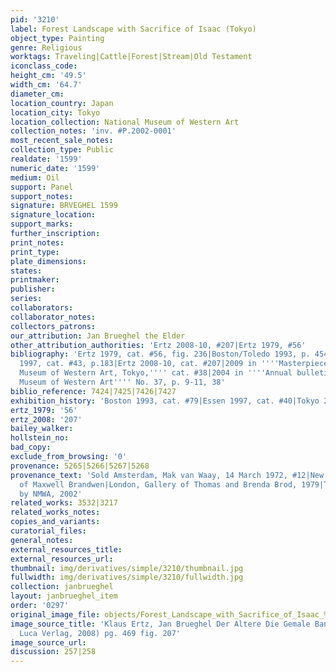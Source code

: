 ```yaml
---
pid: '3210'
label: Forest Landscape with Sacrifice of Isaac (Tokyo)
object_type: Painting
genre: Religious
worktags: Traveling|Cattle|Forest|Stream|Old Testament
iconclass_code:
height_cm: '49.5'
width_cm: '64.7'
diameter_cm:
location_country: Japan
location_city: Tokyo
location_collection: National Museum of Western Art
collection_notes: 'inv. #P.2002-0001'
most_recent_sale_notes:
collection_type: Public
realdate: '1599'
numeric_date: '1599'
medium: Oil
support: Panel
support_notes:
signature: BRVEGHEL 1599
signature_location:
support_marks:
further_inscription:
print_notes:
print_type:
plate_dimensions:
states:
printmaker:
publisher:
series:
collaborators:
collaborator_notes:
collectors_patrons:
our_attribution: Jan Brueghel the Elder
other_attribution_authorities: 'Ertz 2008-10, #207|Ertz 1979, #56'
bibliography: 'Ertz 1979, cat. #56, fig. 236|Boston/Toledo 1993, p. 454-455 cat. #79|Antwerp/Essen/Vienna
  1997, cat. #43, p.183|Ertz 2008-10, cat. #207|2009 in ''''Masterpieces: The National
  Museum of Western Art, Tokyo,'''' cat. #38|2004 in ''''Annual bulletin of the National
  Museum of Western Art'''' No. 37, p. 9-11, 38'
biblio_reference: 7424|7425|7426|7427
exhibition_history: 'Boston 1993, cat. #79|Essen 1997, cat. #40|Tokyo 2006'
ertz_1979: '56'
ertz_2008: '207'
bailey_walker:
hollstein_no:
bad_copy:
exclude_from_browsing: '0'
provenance: 5265|5266|5267|5268
provenance_text: 'Sold Amsterdam, Mak van Waay, 14 March 1972, #12|New York, Collection
  of Maxwell Brandwen|London, Gallery of Thomas and Brenda Brod, 1979|Tokyo, purchased
  by NMWA, 2002'
related_works: 3532|3217
related_works_notes:
copies_and_variants:
curatorial_files:
general_notes:
external_resources_title:
external_resources_url:
thumbnail: img/derivatives/simple/3210/thumbnail.jpg
fullwidth: img/derivatives/simple/3210/fullwidth.jpg
collection: janbrueghel
layout: janbrueghel_item
order: '0297'
original_image_file: objects/Forest_Landscape_with_Sacrifice_of_Isaac_%28New_York%29.jpg
image_source_title: 'Klaus Ertz, Jan Brueghel Der Altere Die Gemale Band II (Lingen:
  Luca Verlag, 2008) pg. 469 fig. 207'
image_source_url:
discussion: 257|258
---
```

